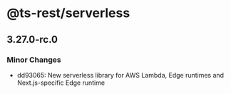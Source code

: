 # @ts-rest/serverless

## 3.27.0-rc.0

### Minor Changes

- dd93065: New serverless library for AWS Lambda, Edge runtimes and Next.js-specific Edge runtime
